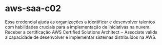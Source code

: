 # aws-saa-c02
Essa credencial ajuda as organizações a identificar e desenvolver talentos com habilidades cruciais para a implementação de iniciativas na nuvem. Receber a certificação AWS Certified Solutions Architect ‒ Associate valida a capacidade de desenvolver e implementar sistemas distribuídos na AWS.
